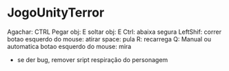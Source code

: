 # JogoUnityTerror

Agachar: CTRL
Pegar obj: E 
soltar obj: E
Ctrl: abaixa
segura LeftShif: correr
botao esquerdo do mouse: atirar
space: pula
R: recarrega
Q: Manual ou automatica
botao esquerdo do mouse: mira




* se der bug, remover sript respiração do personagem